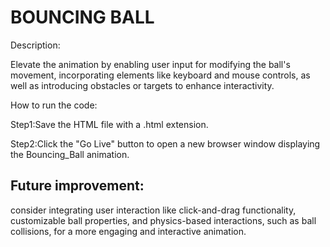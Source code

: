# BOUNCING BALL

Description:

Elevate the animation by enabling user input for modifying the ball's movement, incorporating elements like keyboard and mouse controls, as well as introducing obstacles or targets to enhance interactivity.

How to run the code:

Step1:Save the HTML file with a .html extension.

Step2:Click the "Go Live" button to open a new browser window displaying the Bouncing_Ball animation.

## Future improvement:

consider integrating user interaction like click-and-drag functionality, customizable ball properties, and physics-based interactions, such as ball collisions, for a more engaging and interactive animation.



